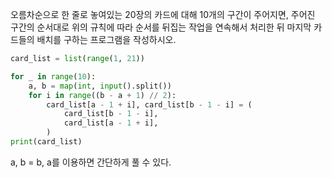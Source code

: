 오름차순으로 한 줄로 놓여있는 20장의 카드에 대해 10개의 구간이 주어지면, 주어진 구간의 순서대로 위의 규칙에 따라 순서를 뒤집는 작업을 연속해서 처리한 뒤 마지막 카드들의 배치를 구하는 프로그램을 작성하시오.

```python
card_list = list(range(1, 21))

for _ in range(10):
    a, b = map(int, input().split())
    for i in range((b - a + 1) // 2):
        card_list[a - 1 + i], card_list[b - 1 - i] = (
            card_list[b - 1 - i],
            card_list[a - 1 + i],
        )
print(card_list)
```
a, b = b, a를 이용하면 간단하게 풀 수 있다.